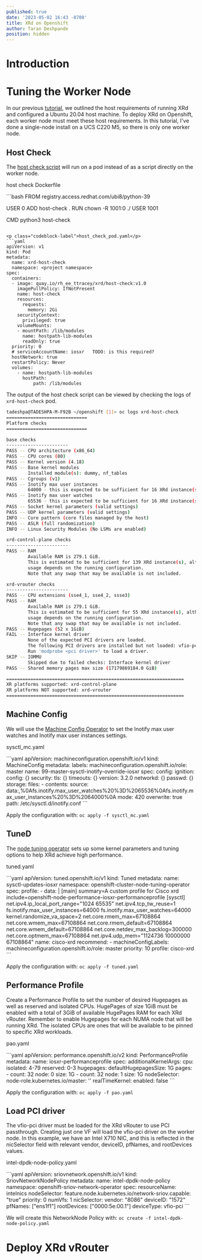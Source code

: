 ```yaml
---
published: true
date: '2023-05-02 16:43 -0700'
title: XRd on Openshift
author: Taran Deshpande
position: hidden
---
```

# Introduction

# Tuning the Worker Node
In our previous [tutorial](https://xrdocs.io/virtual-routing/tutorials/2022-08-22-setting-up-host-environment-to-run-xrd/), we outlined the host requirements of running XRd and configured a Ubuntu 20.04 host machine. To deploy XRd on Openshift, each worker node must meet these host requirements. In this tutorial, I've done a single-node install on a UCS C220 M5, so there is only one worker node.

## Host Check
The [host check script](https://github.com/ios-xr/xrd-tools/blob/main/scripts/host-check) will run on a pod instead of as a script directly on the worker node.

<p class="codeblock-label">host check Dockerfile</p>
```bash
FROM registry.access.redhat.com/ubi8/python-39

USER 0
ADD host-check .
RUN chown -R 1001:0 ./
USER 1001

CMD python3 host-check
```

<p class="codeblock-label">host_check_pod.yaml</p>
```yaml
apiVersion: v1
kind: Pod
metadata:
  name: xrd-host-check
  namespace: <project namespace>
spec:
  containers:
  - image: quay.io/rh_ee_ttracey/xrd/host-check:v1.0
    imagePullPolicy: IfNotPresent
    name: host-check
    resources:
      requests:
        memory: 2Gi
    securityContext:
      privileged: true
    volumeMounts:
    - mountPath: /lib/modules
      name: hostpath-lib-modules
      readOnly: true
  priority: 0
  # serviceAccountName: iosxr 	TODO: is this required?
  hostNetwork: true
  restartPolicy: Never
  volumes:
    - name: hostpath-lib-modules
      hostPath:
          path: /lib/modules
```
The output of the host check script can be viewed by checking the logs of `xrd-host-check` pod.

```bash
tadeshpa@TADESHPA-M-F92B ~/openshift [1]> oc logs xrd-host-check
==============================
Platform checks
==============================

base checks
-----------------------
PASS -- CPU architecture (x86_64)
PASS -- CPU cores (80)
PASS -- Kernel version (4.18)
PASS -- Base kernel modules
        Installed module(s): dummy, nf_tables
PASS -- Cgroups (v1)
PASS -- Inotify max user instances
        64000 - this is expected to be sufficient for 16 XRd instance(s).
PASS -- Inotify max user watches
        65536 - this is expected to be sufficient for 16 XRd instance(s).
PASS -- Socket kernel parameters (valid settings)
PASS -- UDP kernel parameters (valid settings)
INFO -- Core pattern (core files managed by the host)
PASS -- ASLR (full randomization)
INFO -- Linux Security Modules (No LSMs are enabled)

xrd-control-plane checks
-----------------------
PASS -- RAM
        Available RAM is 279.1 GiB.
        This is estimated to be sufficient for 139 XRd instance(s), although memory
        usage depends on the running configuration.
        Note that any swap that may be available is not included.

xrd-vrouter checks
-----------------------
PASS -- CPU extensions (sse4_1, sse4_2, ssse3)
PASS -- RAM
        Available RAM is 279.1 GiB.
        This is estimated to be sufficient for 55 XRd instance(s), although memory
        usage depends on the running configuration.
        Note that any swap that may be available is not included.
PASS -- Hugepages (52 x 1GiB)
FAIL -- Interface kernel driver
        None of the expected PCI drivers are loaded.
        The following PCI drivers are installed but not loaded: vfio-pci.
        Run 'modprobe <pci driver>' to load a driver.
SKIP -- IOMMU
        Skipped due to failed checks: Interface kernel driver
PASS -- Shared memory pages max size (17179869184.0 GiB)

==================================================================
XR platforms supported: xrd-control-plane
XR platforms NOT supported: xrd-vrouter
==================================================================
```

## Machine Config

We will use the [Machine Config Operator](https://docs.openshift.com/container-platform/4.12/post_installation_configuration/machine-configuration-tasks.html) to set the Inotify max user watches and Inotify max user instances settings. 

<p class="codeblock-label">sysctl_mc.yaml</p>
```yaml
apiVersion: machineconfiguration.openshift.io/v1
kind: MachineConfig
metadata:
  labels:
    machineconfiguration.openshift.io/role: master
  name: 99-master-sysctl-inotify-override-iosxr
spec:
  config:
    ignition:
      config: {}
      security:
        tls: {}
      timeouts: {}
      version: 3.2.0
    networkd: {}
    passwd: {}
    storage:
      files:
       - contents:
           source: data:,%0Afs.inotify.max_user_watches%20%3D%2065536%0Afs.inotify.max_user_instances%20%3D%2064000%0A
         mode: 420
         overwrite: true
         path: /etc/sysctl.d/inotify.conf
```

Apply the configuration with: `oc apply -f sysctl_mc.yaml`
## TuneD
The [node tuning operator](https://docs.openshift.com/container-platform/4.12/scalability_and_performance/using-node-tuning-operator.html) sets up some kernel parameters and tuning options to help XRd achieve high performance.

<p class="codeblock-label">tuned.yaml</p>
```yaml
apiVersion: tuned.openshift.io/v1
kind: Tuned
metadata:
  name: sysctl-updates-iosxr
  namespace: openshift-cluster-node-tuning-operator
spec:
  profile:
  - data: |
      [main]
      summary=A custom profile for Cisco xrd
      include=openshift-node-performance-iosxr-performanceprofile
      [sysctl]
      net.ipv4.ip_local_port_range="1024 65535"
      net.ipv4.tcp_tw_reuse=1
      fs.inotify.max_user_instances=64000
      fs.inotify.max_user_watches=64000
      kernel.randomize_va_space=2
      net.core.rmem_max=67108864
      net.core.wmem_max=67108864
      net.core.rmem_default=67108864
      net.core.wmem_default=67108864
      net.core.netdev_max_backlog=300000
      net.core.optmem_max=67108864
      net.ipv4.udp_mem="1124736 10000000 67108864"
    name: cisco-xrd
  recommend:
  - machineConfigLabels:
      machineconfiguration.openshift.io/role: master
    priority: 10
    profile: cisco-xrd
```
    
Apply the configuration with: `oc apply -f tuned.yaml`
## Performance Profile
Create a Performance Profile to set the number of desired Hugepages as well as reserved and isolated CPUs. HugePages of size 1GiB must be enabled with a total of 3GiB of available HugePages RAM for each XRd vRouter. Remember to enable Hugepages for each NUMA node that will be running XRd. The isolated CPUs are ones that will be available to be pinned to specific XRd workloads.

<p class="codeblock-label">pao.yaml</p>
```yaml
apiVersion: performance.openshift.io/v2
kind: PerformanceProfile
metadata:
  name: iosxr-performanceprofile
spec:
  additionalKernelArgs:
  cpu:
    isolated: 4-79
    reserved: 0-3
  hugepages:
    defaultHugepagesSize: 1G
    pages:
      - count: 32
        node: 0
        size: 1G
      - count: 32
        node: 1
        size: 1G
  nodeSelector:
    node-role.kubernetes.io/master: ''
  realTimeKernel:
    enabled: false
```

Apply the configuration with: `oc apply -f pao.yaml`

## Load PCI driver
The vfio-pci driver must be loaded for the XRd vRouter to use PCI passthrough. Creating just one VF will load the vfio-pci driver on the worker node. In this example, we have an Intel X710 NIC, and this is reflected in the nicSelector field with relevant vendor, deviceID, pfNames, and rootDevices values. 
<p class="codeblock-label">intel-dpdk-node-policy.yaml</p>
```yaml
apiVersion: sriovnetwork.openshift.io/v1
kind: SriovNetworkNodePolicy
metadata:
  name: intel-dpdk-node-policy
  namespace: openshift-sriov-network-operator
spec:
  resourceName: intelnics
  nodeSelector:
    feature.node.kubernetes.io/network-sriov.capable: "true"
  priority: 0
  numVfs: 1
  nicSelector:
    vendor: "8086"
    deviceID: "1572"
    pfNames: ["ens1f1"]
    rootDevices: ["0000:5e:00.1"]
  deviceType: vfio-pci 
  ```
  
  We will create this NetworkNode Policy with: `oc create -f intel-dpdk-node-policy.yaml`
  
# Deploy XRd vRouter
